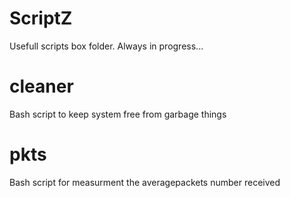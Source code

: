 # ScriptZ
Usefull scripts box folder. Always in progress...

# cleaner
Bash script to keep system free from garbage things

# pkts
Bash script for measurment the averagepackets number received

